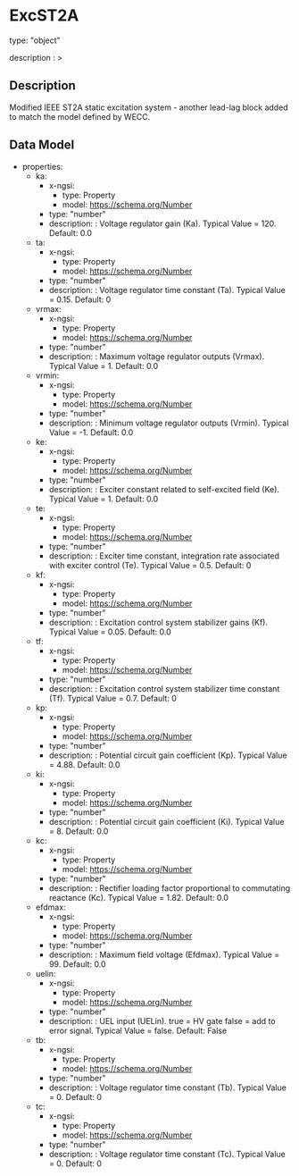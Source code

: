 # ExcST2A
type: "object"
description : >
## Description
Modified IEEE ST2A static excitation system - another lead-lag block added to match  the model defined by WECC.

## Data Model
  - properties:
    - ka:
      - x-ngsi:
        - type: Property
        - model: https://schema.org/Number
      - type: "number"
      - description: : Voltage regulator gain (Ka).  Typical Value = 120. Default: 0.0
    - ta:
      - x-ngsi:
        - type: Property
        - model: https://schema.org/Number
      - type: "number"
      - description: : Voltage regulator time constant (Ta).  Typical Value = 0.15. Default: 0
    - vrmax:
      - x-ngsi:
        - type: Property
        - model: https://schema.org/Number
      - type: "number"
      - description: : Maximum voltage regulator outputs (Vrmax).  Typical Value = 1. Default: 0.0
    - vrmin:
      - x-ngsi:
        - type: Property
        - model: https://schema.org/Number
      - type: "number"
      - description: : Minimum voltage regulator outputs (Vrmin).  Typical Value = -1. Default: 0.0
    - ke:
      - x-ngsi:
        - type: Property
        - model: https://schema.org/Number
      - type: "number"
      - description: : Exciter constant related to self-excited field (Ke).  Typical Value = 1. Default: 0.0
    - te:
      - x-ngsi:
        - type: Property
        - model: https://schema.org/Number
      - type: "number"
      - description: : Exciter time constant, integration rate associated with exciter control (Te).  Typical Value = 0.5. Default: 0
    - kf:
      - x-ngsi:
        - type: Property
        - model: https://schema.org/Number
      - type: "number"
      - description: : Excitation control system stabilizer gains (Kf).  Typical Value = 0.05. Default: 0.0
    - tf:
      - x-ngsi:
        - type: Property
        - model: https://schema.org/Number
      - type: "number"
      - description: : Excitation control system stabilizer time constant (Tf).  Typical Value = 0.7. Default: 0
    - kp:
      - x-ngsi:
        - type: Property
        - model: https://schema.org/Number
      - type: "number"
      - description: : Potential circuit gain coefficient (Kp).  Typical Value = 4.88. Default: 0.0
    - ki:
      - x-ngsi:
        - type: Property
        - model: https://schema.org/Number
      - type: "number"
      - description: : Potential circuit gain coefficient (Ki).  Typical Value = 8. Default: 0.0
    - kc:
      - x-ngsi:
        - type: Property
        - model: https://schema.org/Number
      - type: "number"
      - description: : Rectifier loading factor proportional to commutating reactance (Kc).  Typical Value = 1.82. Default: 0.0
    - efdmax:
      - x-ngsi:
        - type: Property
        - model: https://schema.org/Number
      - type: "number"
      - description: : Maximum field voltage (Efdmax).  Typical Value = 99. Default: 0.0
    - uelin:
      - x-ngsi:
        - type: Property
        - model: https://schema.org/Number
      - type: "number"
      - description: : UEL input (UELin). true = HV gate false = add to error signal. Typical Value = false. Default: False
    - tb:
      - x-ngsi:
        - type: Property
        - model: https://schema.org/Number
      - type: "number"
      - description: : Voltage regulator time constant (Tb).  Typical Value = 0. Default: 0
    - tc:
      - x-ngsi:
        - type: Property
        - model: https://schema.org/Number
      - type: "number"
      - description: : Voltage regulator time constant (Tc).  Typical Value = 0. Default: 0
